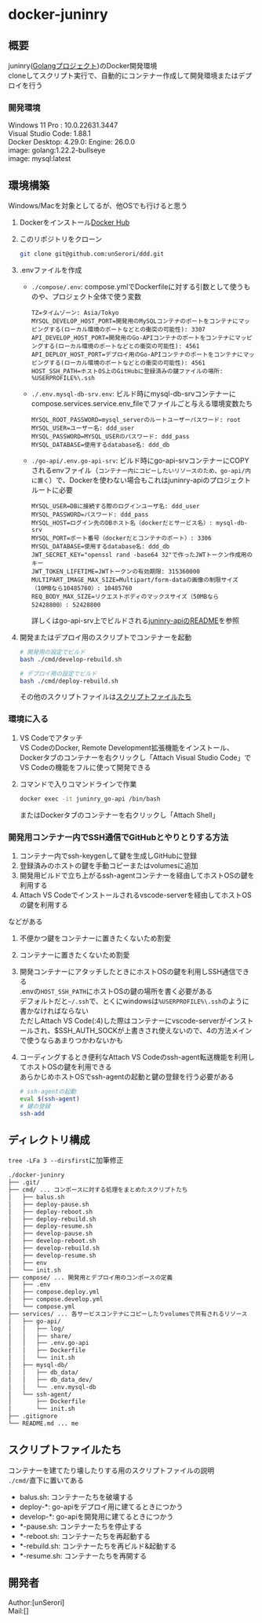 # docker-juninry

## 概要

juninry([Golangプロジェクト](https://github.com/unSerori/juninry-api))のDocker開発環境  
cloneしてスクリプト実行で、自動的にコンテナー作成して開発環境またはデプロイを行う

### 開発環境

Windows 11 Pro : 10.0.22631.3447  
Visual Studio Code: 1.88.1  
Docker Desktop: 4.29.0: Engine: 26.0.0  
image: golang:1.22.2-bullseye  
image: mysql:latest

## 環境構築

Windows/Macを対象としてるが、他OSでも行けると思う

1. Dockerをインストール[Docker Hub](https://docs.docker.com/desktop/)
2. このリポジトリをクローン

    ```bash
    git clone git@github.com:unSerori/ddd.git
    ```

3. .envファイルを作成
    - `./compose/.env`: compose.ymlでDockerfileに対する引数として使うものや、プロジェクト全体で使う変数

        ```env:.env
        TZ=タイムゾーン: Asia/Tokyo
        MYSQL_DEVELOP_HOST_PORT=開発用のMySQLコンテナのポートをコンテナにマッピングする(ローカル環境のポートなどとの衝突の可能性): 3307
        API_DEVELOP_HOST_PORT=開発用のGo-APIコンテナのポートをコンテナにマッピングする(ローカル環境のポートなどとの衝突の可能性): 4561
        API_DEPLOY_HOST_PORT=デプロイ用のGo-APIコンテナのポートをコンテナにマッピングする(ローカル環境のポートなどとの衝突の可能性): 4561
        HOST_SSH_PATH=ホストOS上のGitHubに登録済みの鍵ファイルの場所: %USERPROFILE%\.ssh
        ```

    - `./.env.mysql-db-srv.env`: ビルド時にmysql-db-srvコンテナーにcompose.services.service.env_fileでファイルごと与える環境変数たち

        ```env:.env.mysql-db-srv
        MYSQL_ROOT_PASSWORD=mysql_serverのルートユーザーパスワード: root
        MYSQL_USER=ユーザー名: ddd_user
        MYSQL_PASSWORD=MYSQL_USERのパスワード: ddd_pass
        MYSQL_DATABASE=使用するdatabase名: ddd_db
        ```

    - `./go-api/.env.go-api-srv`: ビルド時にgo-api-srvコンテナーにCOPYされるenvファイル（`コンテナー内にコピーしたいリソースのため、go-api/内に置く`）で、Dockerを使わない場合もこれはjuninry-apiのプロジェクトルートに必要

        ```env:.env.go-api-srv
        MYSQL_USER=DBに接続する際のログインユーザ名: ddd_user
        MYSQL_PASSWORD=パスワード: ddd_pass
        MYSQL_HOST=ログイン先のDBホスト名（dockerだとサービス名）: mysql-db-srv
        MYSQL_PORT=ポート番号（dockerだとコンテナのポート）: 3306
        MYSQL_DATABASE=使用するdatabase名: ddd_db
        JWT_SECRET_KEY="openssl rand -base64 32"で作ったJWTトークン作成用のキー
        JWT_TOKEN_LIFETIME=JWTトークンの有効期限: 315360000
        MULTIPART_IMAGE_MAX_SIZE=Multipart/form-dataの画像の制限サイズ（10MBなら10485760）: 10485760
        REQ_BODY_MAX_SIZE=リクエストボディのマックスサイズ（50MBなら52428800）: 52428800
        ```

        詳しくはgo-api-srv上でビルドされる[juninry-apiのREADME](https://github.com/unSerori/juninry-api/blob/main/README.md#env)を参照

4. 開発またはデプロイ用のスクリプトでコンテナーを起動

    ```bash
    # 開発用の設定でビルド
    bash ./cmd/develop-rebuild.sh

    # デプロイ用の設定でビルド
    bash ./cmd/deploy-rebuild.sh
    ```

    その他のスクリプトファイルは[スクリプトファイルたち](#スクリプトファイルたち)

### 環境に入る

1. VS Codeでアタッチ  
    VS CodeのDocker, Remote Development拡張機能をインストール、Dockerタブのコンテナーを右クリックし「Attach Visual Studio Code」でVS Codeの機能をフルに使って開発できる

1. コマンドで入りコマンドラインで作業

    ```bash
    docker exec -it juninry_go-api /bin/bash
    ```

    またはDockerタブのコンテナーを右クリックし「Attach Shell」

### 開発用コンテナー内でSSH通信でGitHubとやりとりする方法

1. コンテナー内でssh-keygenして鍵を生成しGitHubに登録
2. 登録済みのホストの鍵を手動コピーまたはvolumesに追加
3. 開発用ビルドで立ち上がるssh-agentコンテナーを経由してホストOSの鍵を利用する
4. Attach VS Codeでインストールされるvscode-serverを経由してホストOSの鍵を利用する

などがある

1. 不便かつ鍵をコンテナーに置きたくないため割愛
2. コンテナーに置きたくないため割愛
3. 開発コンテナーにアタッチしたときにホストOSの鍵を利用しSSH通信できる  
    .envの`HOST_SSH_PATH`にホストOSの鍵の場所を書く必要がある  
    デフォルトだと`~/.ssh`で、とくにwindowsは`%USERPROFILE%\.ssh`のように書かなければならない  
    ただしAttach VS Code(:4)した際はコンテナーにvscode-serverがインストールされ、$SSH_AUTH_SOCKが上書きされ使えないので、4の方法メインで使うならあまりつかわないかも
4. コーディングするとき便利なAttach VS Codeのssh-agent転送機能を利用してホストOSの鍵を利用できる  
    あらかじめホストOSでssh-agentの起動と鍵の登録を行う必要がある  

    ```bash
    # ssh-agentの起動
    eval $(ssh-agent)
    # 鍵の登録
    ssh-add
    ```

## ディレクトリ構成

`tree -LFa 3 --dirsfirst`に加筆修正

```txt
./docker-juninry
├── .git/
├── cmd/ ... コンポースに対する処理をまとめたスクリプトたち
│   ├── balus.sh
│   ├── deploy-pause.sh
│   ├── deploy-reboot.sh
│   ├── deploy-rebuild.sh
│   ├── deploy-resume.sh
│   ├── develop-pause.sh
│   ├── develop-reboot.sh
│   ├── develop-rebuild.sh
│   ├── develop-resume.sh
│   ├── env
│   └── init.sh
├── compose/ ... 開発用とデプロイ用のコンポースの定義
│   ├── .env
│   ├── compose.deploy.yml
│   ├── compose.develop.yml
│   └── compose.yml
├── services/ ... 各サービスコンテナにコピーしたりvolumesで共有されるリソース
│   ├── go-api/
│   │   ├── log/
│   │   ├── share/
│   │   ├── .env.go-api
│   │   ├── Dockerfile
│   │   └── init.sh
│   ├── mysql-db/
│   │   ├── db_data/
│   │   ├── db_data_dev/
│   │   └── .env.mysql-db
│   └── ssh-agent/
│       ├── Dockerfile
│       └── init.sh
├── .gitignore
└── README.md ... me
```

## スクリプトファイルたち

コンテナーを建てたり壊したりする用のスクリプトファイルの説明  
`./cmd/`直下に置いてある

- balus.sh: コンテナーたちを破壊する
- deploy-*: go-apiをデプロイ用に建てるときにつかう
- develop-*: go-apiを開発用に建てるときにつかう
- *-pause.sh: コンテナーたちを停止する
- *-reboot.sh: コンテナーたちを再起動する
- *-rebuild.sh: コンテナーたちを再ビルド&起動する
- *-resume.sh: コンテナーたちを再開する

## 開発者

Author:[unSerori]  
Mail:[]
